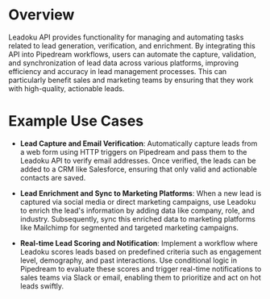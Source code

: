 # Overview

Leadoku API provides functionality for managing and automating tasks related to lead generation, verification, and enrichment. By integrating this API into Pipedream workflows, users can automate the capture, validation, and synchronization of lead data across various platforms, improving efficiency and accuracy in lead management processes. This can particularly benefit sales and marketing teams by ensuring that they work with high-quality, actionable leads.

# Example Use Cases

- **Lead Capture and Email Verification**: Automatically capture leads from a web form using HTTP triggers on Pipedream and pass them to the Leadoku API to verify email addresses. Once verified, the leads can be added to a CRM like Salesforce, ensuring that only valid and actionable contacts are saved.

- **Lead Enrichment and Sync to Marketing Platforms**: When a new lead is captured via social media or direct marketing campaigns, use Leadoku to enrich the lead's information by adding data like company, role, and industry. Subsequently, sync this enriched data to marketing platforms like Mailchimp for segmented and targeted marketing campaigns.

- **Real-time Lead Scoring and Notification**: Implement a workflow where Leadoku scores leads based on predefined criteria such as engagement level, demography, and past interactions. Use conditional logic in Pipedream to evaluate these scores and trigger real-time notifications to sales teams via Slack or email, enabling them to prioritize and act on hot leads swiftly.
